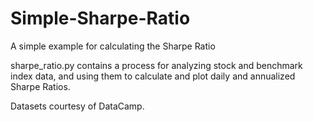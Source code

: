 # Simple-Sharpe-Ratio
A simple example for calculating the Sharpe Ratio

sharpe_ratio.py contains a process for analyzing stock and benchmark index data, and using them to calculate and plot daily and annualized Sharpe Ratios.

Datasets courtesy of DataCamp.
